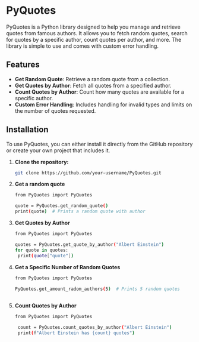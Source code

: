 # PyQuotes

PyQuotes is a Python library designed to help you manage and retrieve quotes from famous authors. It allows you to fetch random quotes, search for quotes by a specific author, count quotes per author, and more. The library is simple to use and comes with custom error handling.

## Features

- **Get Random Quote**: Retrieve a random quote from a collection.
- **Get Quotes by Author**: Fetch all quotes from a specified author.
- **Count Quotes by Author**: Count how many quotes are available for a specific author.
- **Custom Error Handling**: Includes handling for invalid types and limits on the number of quotes requested.

## Installation

To use PyQuotes, you can either install it directly from the GitHub repository or create your own project that includes it.

1. **Clone the repository:**

   ```bash
   git clone https://github.com/your-username/PyQuotes.git


2. **Get a random quote**

   ```bash
   from PyQuotes import PyQuotes
   
   quote = PyQuotes.get_random_quote()
   print(quote)  # Prints a random quote with author

3. **Get Quotes by Author**
   
   
   ```bash
   from PyQuotes import PyQuotes

   quotes = PyQuotes.get_quote_by_author("Albert Einstein")
   for quote in quotes:
    print(quote["quote"])


3. **Get a Specific Number of Random Quotes**
   
   
   ```bash
   from PyQuotes import PyQuotes
    
   PyQuotes.get_amount_radom_authors(5)  # Prints 5 random quotes



4. **Count Quotes by Author**
   
   
   ```bash
   from PyQuotes import PyQuotes

    count = PyQuotes.count_quotes_by_author("Albert Einstein")
    print(f"Albert Einstein has {count} quotes")


